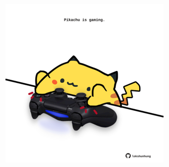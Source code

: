 <!-- built at 09/01/2025, 04:00:51 UTC -->
<p align="center">
  <img width="500" height="500" src="./ReadmeImage.svg">
</p>
